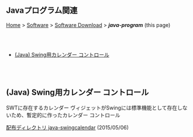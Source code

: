 ## Javaプログラム関連<!-- omit in toc -->

[Home](https://oasis3855.github.io/webpage/) > [Software](https://oasis3855.github.io/webpage/software/index.html) > [Software Download](https://oasis3855.github.io/webpage/software/software-download.html) > ***java-program*** (this page)

<br />
<br />

- [(Java) Swing用カレンダー コントロール](#java-swing用カレンダー-コントロール)

<br />
<br />

## (Java) Swing用カレンダー コントロール

SWTに存在するカレンダー ヴィジェットがSwingには標準機能として存在しないため、暫定的に作ったカレンダー コントロール

[配布ディレクトリ java-swingcalendar](java-swingcalendar/README.md) (2015/05/06)

<br />
<br />
